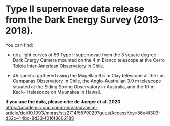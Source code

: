 # Type II supernovae data release from the Dark Energy Survey (2013–2018).

You can find:
- griz light curves of 56 Type II supernovae from the 3 square degree Dark Energy Camera mounted on the 4 m Blanco
telescope at the Cerro Tololo Inter-American Observatory in Chile.  

- 45 spectra gathered using the Magellan 6.5 m Clay telescope at the Las Campanas Observatory in Chile, the Anglo-Australian
3.9 m telescope situated at the Siding Spring Observatory in Australia, and the 10 m Keck-II telescope on Maunakea in Hawaii. 

**If you use the data, please cite: de Jaeger et al. 2020**  
https://academic.oup.com/mnras/advance-article/doi/10.1093/mnras/stz2714/5579029?guestAccessKey=56e4f303-d32c-44bd-8d33-f016f8802188


